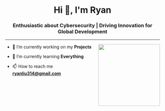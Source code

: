 <h1 align="center">Hi 👋, I'm Ryan</h1>
<h3 align="center">Enthusiastic about Cybersecurity | Driving Innovation for Global Development</h3>
<hr>
<img align="right" width ="200" src="https://myhomelab.gr/assets/profile-placeholder.gif">
  
- 🔭 I’m currently working on my **Projects**

- 🌱 I’m currently learning **Everything**

- 📫 How to reach me **ryanliu314@gmail.com**

<br>
<p align="left">
</p>


